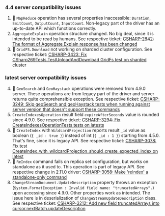 ### 4.4 server compatibility issues

1. 🦖 `MapReduce` operation has several properties inaccessible: `Duration`, `EmitCount`, `OutputCount`, `InputCount`. Non-legacy part of the driver has an up-to-date API which functions correctly.
2. `AggregateExplain` operation structure changed. No big deal, since it is intended to be read by humans. See respective ticket: [CSHARP-2842: The format of Aggregate Explain response has been changed](https://jira.mongodb.org/browse/CSHARP-2842)
3. 🦖 `GridFS.Download` not working on sharded cluster configuration. See respective ticket: [CSHARP-3423: Fix CSharp269Tests.TestUploadAndDownload GridFs test on sharded cluster](https://jira.mongodb.org/browse/CSHARP-3423)

### latest server compatibility issues

4. 🦖 `GeoSearch` and `GeoHaystack` operations were removed from 4.9.0 server. These operations are from legacy part of the driver and server returns quite comprehensible exception. See respective ticket: [CSHARP-3249: Skip geoSearch and geoHaystack tests when running against server version that doesn't support these commands](https://jira.mongodb.org/browse/CSHARP-3249)
5. `CreateIndexesOperation` result field `expireAfterSeconds` value is rounded since 4.9.0. See respective ticket: [CSHARP-3294: Fix CreateIndexesOperationTests tests on latests](https://jira.mongodb.org/browse/CSHARP-3294)
6. 🦖 `CreateIndex` with `WildcardProjection` reports result `_id` value as boolean (`{ _id : true }`) instead of int (`{ _id : 1 }`) starting from 4.5.0. That's fine, since it is legacy API. See respective ticket: [CSHARP-3078: Fix test CreateIndex_with_wildcardProjection_should_create_expected_index on latest](https://jira.mongodb.org/browse/CSHARP-3078)
7. 🦖 `ReIndex` command fails on replica set configuration, but works on standalone as it used to. This operation is part of legacy API. See respective change in 2.11.0 driver: [CSHARP-3058: Make 'reIndex' a standalone-only command](https://jira.mongodb.org/browse/CSHARP-3058)
8. `ChangeStreamDocument.UpdateDescription` property throws an exception (`System.FormatException : Invalid field name: "truncatedArrays".`) upon accessing since 4.9.0. Other properties work as intended. The issue here is in deserialization of `ChangeStreamUpdateDescription` class. See respective ticket: [CSHARP-3212: Add new field truncatedArrays into cursor.nextBatch.updateDescription](https://jira.mongodb.org/browse/CSHARP-3212)
